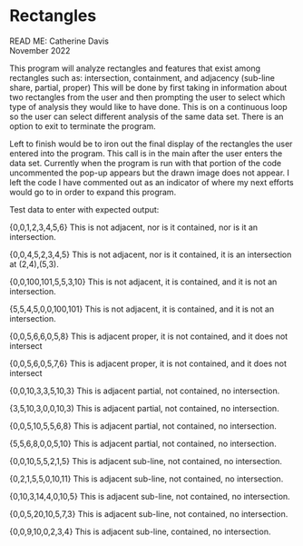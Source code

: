 # Rectangles
READ ME:
Catherine Davis  
November 2022

This program will analyze rectangles and features that exist among rectangles
such as: intersection, containment, and adjacency (sub-line share, partial, proper) 
This will be done by first taking in information about two rectangles from the 
user and then prompting the user to select which type of analysis they would 
like to have done. This is on a continuous loop so the user can select different
analysis of the same data set. There is an option to exit to terminate the program.

Left to finish would be to iron out the final display of the rectangles 
the user entered into the program. This call is in the main after the user enters the data set.
Currently when the program is run with that portion of the code uncommented
the pop-up appears but the drawn image does not appear. 
I left the code I have commented out as an indicator of where my next efforts 
would go to in order to expand this program.

Test data to enter with expected output:

{0,0,1,2,3,4,5,6}      This is not adjacent, nor is it contained, nor is it an intersection.

{0,0,4,5,2,3,4,5}      This is not adjacent, nor is it contained, it is an intersection at (2,4),(5,3).

{0,0,100,101,5,5,3,10} This is not adjacent, it is contained, and it is not an intersection.

{5,5,4,5,0,0,100,101}  This is not adjacent, it is contained, and it is not an intersection.

{0,0,5,6,6,0,5,8}      This is adjacent proper, it is not contained, and it does not intersect 

{0,0,5,6,0,5,7,6}	     This is adjacent proper, it is not contained, and it does not intersect  

{0,0,10,3,3,5,10,3}	   This is adjacent partial, not contained, no intersection.  

{3,5,10,3,0,0,10,3)	   This is adjacent partial, not contained, no intersection. 

{0,0,5,10,5,5,6,8}	   This is adjacent partial, not contained, no intersection.  

{5,5,6,8,0,0,5,10}	   This is adjacent partial, not contained, no intersection.  

{0,0,10,5,5,2,1,5}     This is adjacent sub-line, not contained, no intersection. 

{0,2,1,5,5,0,10,11}    This is adjacent sub-line, not contained, no intersection. 

{0,10,3,14,4,0,10,5}   This is adjacent sub-line, not contained, no intersection. 

{0,0,5,20,10,5,7,3}    This is adjacent sub-line, not contained, no intersection. 

{0,0,9,10,0,2,3,4}     This is adjacent sub-line, contained, no intersection.
